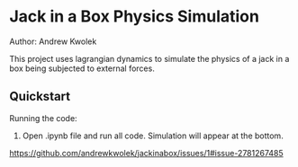 # Jack in a Box Physics Simulation
Author: Andrew Kwolek

This project uses lagrangian dynamics to simulate the physics of a jack in a box being subjected to external forces. 

## Quickstart
Running the code:
1. Open .ipynb file and run all code. Simulation will appear at the bottom.

  https://github.com/andrewkwolek/jackinabox/issues/1#issue-2781267485
